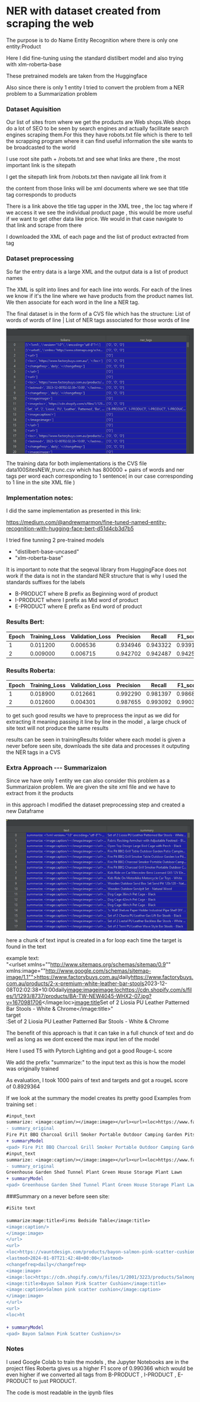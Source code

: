 # NER with dataset created from scraping the web

The purpose is to do Name Entity Recognition where there is only one entity:Product 

Here I did fine-tuning using the standard distilbert model and also trying with xlm-roberta-base

These pretrained models are taken from the Huggingface 

Also since there is only 1 entity I tried to convert the problem from a NER problem to a Summarization problem 

### Dataset Aquisition
Our list of sites from where we get the products are Web shops.Web shops do a lot of SEO to be seen 
by search engines and actually facilitate search engines scraping them.For this they have robots.txt file
which is there to tell the scrapping program where it can find useful information the site wants to 
be broadcasted to the world

I use root site path  + /robots.txt and see what links are there , the most important link is the sitepath

I get the sitepath link from /robots.txt then navigate all link from it 

the content from those links will be xml documents where we see that  title tag   corresponds to products 

There is a link above the title tag upper in the XML tree , the  loc tag where if we access it we see 
the individual product page , this would be more useful if we want to get other data like price.
We would in that case navigate to that link and scrape from there 

I  downloaded the XML of each page and the list of product extracted from <loc> tag


### Dataset preprocessing 

So far the entry data  is a large XML and the output data  is a list of product names  

The XML is split into lines and for each line into words.
For each of the lines we know if it's the line where we have products from the product names list.
We then associate for each word in the line a NER tag.


The final dataset is in the form of a CVS file which has the structure:
List of words of words of line | List of NER tags associated for those words of line

<img src="./dataframe.png" alt="dataframeDebug" />

The training data for both implementations is the CVS file data100SitesNEW_trunc.csv
which has 800000 + pairs of words and ner tags per word each corresponding to 1 sentence(
in our case corresponding to 1 line in the site XML file 
)
### Implementation notes:

I did the same implementation as presented in this link:

https://medium.com/@andrewmarmon/fine-tuned-named-entity-recognition-with-hugging-face-bert-d51d4cb3d7b5

I tried fine tunning 2 pre-trained models
- "distilbert-base-uncased"
- "xlm-roberta-base" 

It is important to note that the seqeval library from HuggingFace does not work if the data is not
in the standard NER structure 
that is why I used the standards suffixes for the labels 
- B-PRODUCT    where B prefix as Beginning word of product 
- I-PRODUCT    where I prefix as Mid word of product 
- E-PRODUCT    where E prefix as End word of product 


### Results Bert:

| Epoch | Training_Loss | Validation_Loss | Precision | Recall    | F1_score  |Accuracy|
|-------|---------------|-----------------|-----------|-----------|-----------|-----------|
| 1     | 	0.011200     | 	0.006536      | 	0.934946 | 	0.943322| 	0.939116|	0.998801 |
| 2     | 	0.009000  | 	0.006715     | 	0.942702| 	0.942487 |	0.942595|	0.998699 |


### Results Roberta:

| Epoch | Training_Loss | Validation_Loss | Precision | Recall    | F1_score  |Accuracy|
|-------|---------------|-----------------|-----------|-----------|-----------|-----------|
| 1     | 0.018900      | 	0.012661      | 	0.992290 | 	0.981397| 	0.986813 |	0.999439|
| 2     | 	0.012600   | 	0.004301       | 	0.987655 | 	0.993092 | 	0.990366|	0.999418|


to get such good results we have to preprocess the input as we did for extracting it
meaning passing it line by line in the model , a large chuck of site text will not produce the same results

results can be seen in trainingResults folder where each model is given a never before seen site,
downloads the site data and processes it outputing the NER tags in a CVS


### Extra Approach ---  Summarizaion  

Since we have only 1 entity we can also consider this problem as a Summarizaion problem.
We are given the site xml file and we have to extract from it the products 

in this approach I modified the dataset preprocessing step and created a new Dataframe

<img src="./DataSummaryDebug.png" alt="dataframeDebugSummary" />

here a chunk of text input is created in a for loop each time the target is found in the text

example text:  
"<?xml version=""1.0"" encoding=""utf-8""?><urlset xmlns=""http://www.sitemaps.org/schemas/sitemap/0.9"" xmlns:image=""http://www.google.com/schemas/sitemap-image/1.1""><url><loc>https://www.factorybuys.com.au/</loc><changefreq>daily</changefreq></url><url><loc>https://www.factorybuys.com.au/products/2-x-premium-white-leather-bar-stools</loc><lastmod>2023-12-08T02:02:38+10:00</lastmod><changefreq>daily</changefreq><image:image><image:loc>https://cdn.shopify.com/s/files/1/1293/8737/products/BA-TW-NEW4045-WHX2-07.jpg?v=1670981706</image:loc><image:title>Set of 2 Liosia PU Leather Patterned Bar Stools - White &amp; Chrome</image:title>"  
target  
:Set of 2 Liosia PU Leather Patterned Bar Stools - White & Chrome


The benefit of this approach is that it can take in a full chunck of text and do well as long as we dont exceed the max input len of the model

Here I used T5 with Pytorch Lighting and got a good Rouge-L score

We add the prefix "summarize:"  to the input text as this is how the model was originally trained 

As evaluation, I took 1000 pairs of text and targets and got a rougeL score of 0.8929364

If we look at the summary the model creates its pretty good
Examples from training set : 

```diff
#input_text
summarize: <image:caption/></image:image></url><url><loc>https://www.factorybuys.com.au/products/30-inch-portable-fire-pit-free-shipping</loc><lastmod>2023-12-08T02:02:38+10:00</lastmod><changefreq>daily</changefreq><image:image><image:loc>https://cdn.shopify.com/s/files/1/1293/8737/products/FPIT-UFO-7676-99.jpg?v=1657623092</image:loc><image:title>Fire Pit BBQ Charcoal Grill Smoker Portable Outdoor Camping Garden Pits 30"</image:title>  
- summary_original 
Fire Pit BBQ Charcoal Grill Smoker Portable Outdoor Camping Garden Pits 30"  
+ summaryModel  
<pad> Fire Pit BBQ Charcoal Grill Smoker Portable Outdoor Camping Garden Pits 30"</s>  
#input_text
summarize: <image:caption/></image:image></url><url><loc>https://www.factorybuys.com.au/products/4-shelf-greenhouse-with-cover</loc><lastmod>2023-12-08T02:02:38+10:00</lastmod><changefreq>daily</changefreq><image:image><image:loc>https://cdn.shopify.com/s/files/1/1293/8737/products/GH-MINI-4T-TP-00.jpg?v=1608193835</image:loc><image:title>Greenhouse Garden Shed Tunnel Plant Green House Storage Plant Lawn</image:title>  
- summary_original 
Greenhouse Garden Shed Tunnel Plant Green House Storage Plant Lawn  
+ summaryModel  
<pad> Greenhouse Garden Shed Tunnel Plant Green House Storage Plant Lawn</s>  

```

###Summary on a never before seen site:
```diff
#iSite text

summarize:mage:title>Firms Bedside Table</image:title>
<image:caption/>
</image:image>
</url>
<url>
<loc>https://vauntdesign.com/products/bayon-salmon-pink-scatter-cushion</loc>
<lastmod>2024-01-07T21:42:48+00:00</lastmod>
<changefreq>daily</changefreq>
<image:image>
<image:loc>https://cdn.shopify.com/s/files/1/2001/3223/products/Salmonpinkcushion.jpg?v=1610199728</image:loc>
<image:title>Bayon Salmon Pink Scatter Cushion</image:title>
<image:caption>Salmon pink scatter cushion</image:caption>
</image:image>
</url>
<url>
<loc>ht

+ summaryModel  
<pad> Bayon Salmon Pink Scatter Cushion</s>
```

### Notes
I used Google Colab to train the models , the Jupyter Notebooks are in the project files
Roberta gives us a higher F1 score of 	0.990366  which would be even higher if we converted all tags from 
B-PRODUCT , I-PRODUCT , E-PRODUCT
 to just PRODUCT.

The code is most readable in the ipynb files

